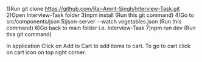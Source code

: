 1)Run git clone https://github.com/Raj-Amrit-Singh/Interview-Task.git
2)Open Interview-Task folder
3)npm install (Run this git command)
4)Go  to src/components/json
5)json-server --watch vegetables.json	(Run this command)
6)Go back to main folder i.e. Interview-Task
7)npm run dev	(Run this git command)

In application
Click on Add to Cart to add items to cart.
To go to cart click on cart icon on top right corner.
